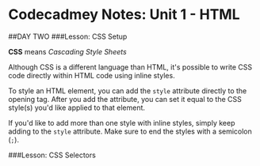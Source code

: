# Codecadmey Notes: Unit 1 - HTML

##DAY TWO
###Lesson: CSS Setup

**CSS** means _Cascading Style Sheets_

Although CSS is a different language than HTML, it's possible to write CSS code directly within HTML code using inline styles.

To style an HTML element, you can add the `style` attribute directly to the opening tag. After you add the attribute, you can set it equal to the CSS style(s) you'd like applied to that element.

If you'd like to add more than one style with inline styles, simply keep adding to the `style` attribute. Make sure to end the styles with a semicolon (`;`).

###Lesson: CSS Selectors